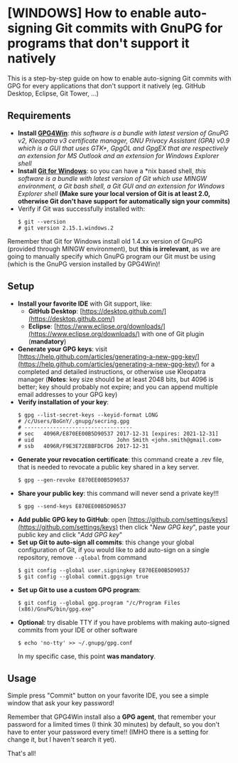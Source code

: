 # [WINDOWS] How to enable auto-signing Git commits with GnuPG for programs that don't support it natively

This is a step-by-step guide on how to enable auto-signing Git commits with GPG for every applications that don't support it natively (eg. GitHub Desktop, Eclipse, Git Tower, ...)

## Requirements

- **Install [GPG4Win](https://gpg4win.org/download.html)**: _this software is a bundle with latest version of GnuPG v2, Kleopatra v3 certificate manager, GNU Privacy Assistant (GPA) v0.9 which is a GUI that uses GTK+, GpgOL and GpgEX that are respectively an extension for MS Outlook and an extension for Windows Explorer shell_
- **Install [Git for Windows](https://gitforwindows.org/)**: so you can have a \*nix based shell, _this software is a bundle with latest version of Git which use MINGW environment, a Git bash shell, a Git GUI and an extension for Windows Explorer shell_ **(Make sure your local version of Git is at least 2.0, otherwise Git don't have support for automatically sign your commits)**
- Verify if Git was successfully installed with:
  ```shell
  $ git --version
  # git version 2.15.1.windows.2
  ```

Remember that Git for Windows install old 1.4.xx version of GnuPG (provided through MINGW environment), but **this is irrelevant**, as we are going to manually specify which GnuPG program our Git must be using (which is the GnuPG version installed by GPG4Win)!

## Setup

- **Install your favorite IDE** with Git support, like:
  - **GitHub Desktop**: [https://desktop.github.com/](https://desktop.github.com/)
  - **Eclipse**: [https://www.eclipse.org/downloads/](https://www.eclipse.org/downloads/) with one of Git plugin (**mandatory**)
- **Generate your GPG keys**: visit [https://help.github.com/articles/generating-a-new-gpg-key/](https://help.github.com/articles/generating-a-new-gpg-key/) for a completed and detailed instructions, or otherwise use Kleopatra manager (**Notes**: key size should be at least 2048 bits, but 4096 is better; key should probably not expire; and you can append multiple email addresses to your GPG key)
- **Verify installation of your key**:
  ```shell
  $ gpg --list-secret-keys --keyid-format LONG
  # /c/Users/BoGnY/.gnupg/secring.gpg
  # ----------------------------------
  # sec   4096R/E870EE00B5D90537 2017-12-31 [expires: 2021-12-31]
  # uid                          John Smith <john.smith@gmail.com>
  # ssb   4096R/F9E3E72EBBFDCFD6 2017-12-31
  ```
- **Generate your revocation certificate**: this command create a .rev file, that is needed to revocate a public key shared in a key server.
  ```shell
  $ gpg --gen-revoke E870EE00B5D90537
  ```
- **Share your public key**: this command will never send a private key!!!
  ```shell
  $ gpg --send-keys E870EE00B5D90537
  ```
- **Add public GPG key to GitHub**: open [https://github.com/settings/keys](https://github.com/settings/keys) then click "_New GPG key_", paste your public key and click "_Add GPG key_"
- **Set up Git to auto-sign all commits**: this change your global configuration of Git, if you would like to add auto-sign on a single repository, remove `--global` from command
  ```shell
  $ git config --global user.signingkey E870EE00B5D90537
  $ git config --global commit.gpgsign true
  ```
- **Set up Git to use a custom GPG program**:
  ```shell
  $ git config --global gpg.program "/c/Program Files (x86)/GnuPG/bin/gpg.exe"
  ```
- **Optional**: try disable TTY if you have problems with making auto-signed commits from your IDE or other software
  ```shell
  $ echo 'no-tty' >> ~/.gnupg/gpg.conf
  ```
  In my specific case, this point **was mandatory**.

## Usage

Simple press "Commit" button on your favorite IDE, you see a simple window that ask your key password!

Remember that GPG4Win install also a **GPG agent**, that remember your password for a limited times (I think 30 minutes) by default, so you don't have to enter your password every time!! (IMHO there is a setting for change it, but I haven't search it yet).

That's all!

